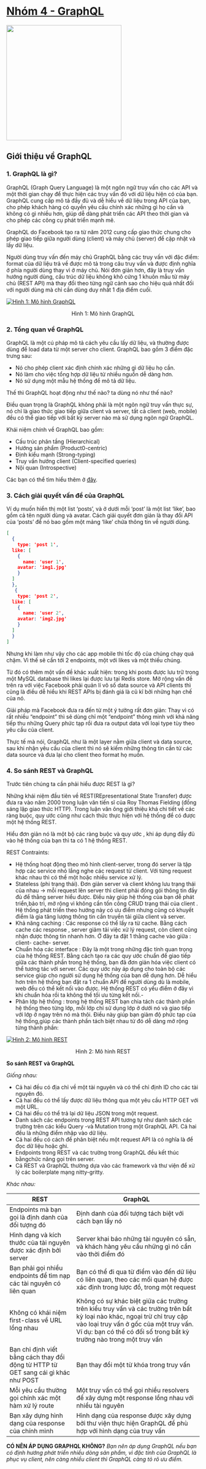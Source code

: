# [Nhóm 4 - GraphQL](http://graphql.org/)

<img src="http://graphql.org/img/logo.svg" width="300">

## Giới thiệu về GraphQL

### 1. GraphQL là gì?
GraphQL (Graph Query Language) là một ngôn ngữ truy vấn cho các API và một thời gian chạy để thực hiện các truy vấn đó với dữ liệu hiện có của bạn. GraphQL cung cấp mô tả đầy đủ và dễ hiểu về dữ liệu trong API của bạn, cho phép khách hàng có quyền yêu cầu chính xác những gì họ cần và không có gì nhiều hơn, giúp dễ dàng phát triển các API theo thời gian và cho phép các công cụ phát triển mạnh mẽ.

GraphQL do Facebook tạo ra từ năm 2012 cung cấp giao thức chung cho phép giao tiếp giữa người dùng (client) và máy chủ (server) để cập nhật và lấy dữ liệu.

Người dùng truy vấn đến máy chủ GraphQL bằng các truy vấn với đặc điểm: format của dữ liệu trả về được mô tả trong câu truy vấn và được định nghĩa ở phía người dùng thay vì ở máy chủ. Nói đơn giản hơn, đây là truy vấn hướng người dùng, cấu trúc dữ liệu không khô cứng 1 khuôn mẫu từ máy chủ (REST API) mà thay đổi theo từng ngữ cảnh sao cho hiệu quả nhất đối với người dùng mà chỉ cần dùng duy nhất 1 địa điểm cuối.

[![Hình 1: Mô hình GraphQL](https://www.businesscard.vn/blog/wp-content/uploads/2016/03/graphql-la-gi-1024x593.png)](https://www.businesscard.vn/blog/wp-content/uploads/2016/03/graphql-la-gi-1024x593.png "Hình 1: Mô hình GraphQL")
<center>Hình 1: Mô hình GraphQL</center>

### 2. Tổng quan về GraphQL

GraphQL là một cú pháp mô tả cách yêu cầu lấy dữ liệu, và thường được dùng để load data từ một server cho client. GraphQL bao gồm 3 điểm đặc trưng sau:

- Nó cho phép client xác định chính xác những gì dữ liệu họ cần.
- Nó làm cho việc tổng hợp dữ liệu từ nhiều nguồn dễ dàng hơn.
- Nó sử dụng một mẫu hệ thống để mô tả dữ liệu.

Thế thì GraphQL hoạt động như thế nào? ta dùng nó như thế nào?

Điều quan trọng là GraphQL không phải là một ngôn ngữ truy vấn thực sự, nó chỉ là giao thức giao tiếp giữa client và server, tất cả client (web, mobile) đều có thể giao tiếp với bất kỳ server nào mà sử dụng ngôn ngữ GraphQL.

Khái niệm chính về GraphQL bao gồm:

- Cấu trúc phân tầng (Hierarchical)
- Hướng sản phẩm (Product0-centric)
- Định kiểu mạnh (Strong-typing)
- Truy vấn hướng client (Client-specified queries)
- Nội quan (Introspective)

Các bạn có thể tìm hiểu thêm ở [đây](https://facebook.github.io/graphql/October2016/).

### 3. Cách giải quyết vấn đề của GraphQL

Ví dụ muốn hiển thị một list ‘posts’, và ở dưới mỗi ‘post’ là một list ‘like’, bao gồm cả tên người dùng và avatar. Cách giải quyết đơn giản là thay đổi API của ‘posts’ để nó bao gồm một mảng ‘like’ chứa thông tin về người dùng.

```json
[
  {
    type: 'post 1',
  like: [
    {
      name: 'user 1',
    avatar: 'img1.jpg'
    }
  ]
  },
   {
    type: 'post 2',
  like: [
    {
      name: 'user 2',
    avatar: 'img2.jpg'
    }
  ]
  }
]
```

Nhưng khi làm như vậy cho các app mobile thì tốc độ của chúng chạy quá chậm. Vì thế sẽ cần tới 2 endpoints, một với likes và một thiếu chúng.

Từ đó có thêm một vấn đề khác xuất hiện: trong khi posts được lưu trữ trong một MySQL database thì likes lại được lưu tại Redis store. Mở rộng vấn đề trên ra với việc Facebook phải quản lí vô số data source và API clients thì cũng là điều dễ hiểu khi REST APIs bị đánh giá là cũ kĩ bởi những hạn chế của nó.

Giải pháp mà Facebook đưa ra đến từ một ý tưởng rất đơn giản: Thay vì có rất nhiều “endpoint” thì sẽ dùng chỉ một “endpoint” thông minh với khả năng tiếp thu những Query phức tạp rồi đưa ra output data với loại type tùy theo yêu cầu của client.

Thực tế mà nói, GraphQL như là một layer nằm giữa client và data source, sau khi nhận yêu cầu của client thì nó sẽ kiếm những thông tin cần từ các data source và đưa lại cho client theo format họ muốn.

### 4. So sánh REST và GraphQL

Trước tiên chúng ta cần phải hiểu được REST là gì?

Những khái niệm đầu tiên về REST(REpresentational State Transfer) được đưa ra vào năm 2000 trong luận văn tiến sĩ của Roy Thomas Fielding (đồng sáng lập giao thức HTTP). Trong luận văn ông giới thiệu khá chi tiết về các ràng buộc, quy ước cũng như cách thức thực hiện với hệ thống để có được một hệ thống REST.

Hiểu đơn giản nó là một bộ các ràng buộc và quy ước , khi áp dụng đầy đủ vào hệ thống của bạn thì ta có 1 hệ thống REST.

REST Contraints:

- Hệ thống hoạt động theo mô hình client-server, trong đó server là tập hợp các service nhỏ lắng nghe các request từ client. Với từng request khác nhau thì có thể một hoặc nhiều service xử lý.
- Stateless (phi trạng thái). Đơn giản server và client không lưu trạng thái của nhau -> mỗi request lên server thì client phải đóng gói thông tin đầy đủ để thằng server hiểu được. Điều này giúp hệ thống của bạn dễ phát triển,bảo trì, mở rộng vì không cần tốn công CRUD trạng thái của client . Hệ thống phát triển theo hướng này có ưu điểm nhưng cũng có khuyết điểm là gia tăng lượng thông tin cần truyền tải giữa client và server.
- Khả năng caching : Các response có thể lấy ra từ cache. Bằng cách cache các response , server giảm tải việc xử lý request, còn client cũng nhận được thông tin nhanh hơn. Ở đây ta đặt 1 thằng cache vào giữa : client- cache- server.
- Chuẩn hóa các interface : Đây là một trong những đặc tính quan trọng của hệ thống REST. Bằng cách tạo ra các quy ước chuẩn để giao tiếp giữa các thành phần trong hệ thống, bạn đã đơn giản hóa việc client có thể tương tác với server. Các quy ước này áp dụng cho toàn bộ các service giúp cho người sử dụng hệ thống của bạn dễ dụng hơn. Dễ hiểu hơn trên hệ thống bạn đặt ra 1 chuẩn API để người dùng dù là mobile, web đều có thể kết nối vào được. Hệ thống REST có yếu điểm ở đây vì khi chuẩn hóa rồi ta không thế tối ưu từng kết nối.-
- Phân lớp hệ thống : trong hệ thống REST bạn chia tách các thành phần hệ thống theo từng lớp, mỗi lớp chỉ sử dụng lớp ở dưới nó và giao tiếp với lớp ở ngay trên nó mà thôi. Điều này giúp bạn giảm độ phức tạp của hệ thống,giúp các thành phần tách biệt nhau từ đó dễ dàng mở rộng từng thành phần:

[![Hình 2: Mô hình REST](https://s3-ap-southeast-1.amazonaws.com/kipalog.com/8.3.rest.png_3fj7x7kqlj "Hình 2: Mô hình REST")](https://s3-ap-southeast-1.amazonaws.com/kipalog.com/8.3.rest.png_3fj7x7kqlj "Hình 2: Mô hình REST")
<center>Hình 2: Mô hình REST</center>

<b>So sánh REST và GraphQL</b>

<i>Giống nhau:</i>
- Cả hai đều có địa chỉ về một tài nguyên và có thể chỉ định ID cho các tài nguyên đó.
- Cả hai đều có thể lấy được dữ liệu thông qua một yêu cầu HTTP GET với một URL.
- Cả hai đều có thể trả lại dữ liệu JSON trong một request.
- Danh sách các endpoints trong REST API tương tự như danh sách các trường trên các kiểu Query -và Mutation trong một GraphQL API. Cả hai đều là những điểm nhập vào dữ liệu.
- Cả hai đều có cách để phân biệt nếu một request API là có nghĩa là để đọc dữ liệu hoặc ghi.
- Endpoints trong REST và các trường trong GraphQL đều kết thúc bằngchức năng gọi trên server.
- Cả REST và GraphQL thường dựa vào các framework và thư viện để xử lý các boilerplate mạng nitty-gritty.

<i>Khác nhau:</i>

| REST | GraphQL |
| ------ | ------ |
| Endpoints mà bạn gọi là định danh của đối tượng đó | Định danh của đối tượng tách biệt với cách bạn lấy nó |
| Hình dạng và kích thước của tài nguyên được xác định bởi server | Server khai báo những tài nguyên có sẵn, và khách hàng yêu cầu những gì nó cần vào thời điểm đó |
| Bạn phải gọi nhiều endpoints để tìm nạp các tài nguyên có liên quan | Bạn có thể đi qua từ điểm vào đến dữ liệu có liên quan, theo các mối quan hệ được xác định trong lược đồ, trong một request |
| Không có khái niệm first-class về URL lồng nhau | Không có sự khác biệt giữa các trường trên kiểu truy vấn và các trường trên bất kỳ loại nào khác, ngoại trừ chỉ truy cập vào loại truy vấn ở gốc của một truy vấn. Ví dụ: bạn có thể có đối số trong bất kỳ trường nào trong một truy vấn |
| Bạn chỉ định viết bằng cách thay đổi động từ HTTP từ GET sang cái gì khác như POST | Bạn thay đổi một từ khóa trong truy vấn |
| Mỗi yêu cầu thường gọi chính xác một hàm xử lý route | Một truy vấn có thể gọi nhiều resolvers để xây dựng một response lồng nhau với nhiều tài nguyên |
| Bạn xây dựng hình dạng của response của chính mình | Hình dạng của response được xây dựng bởi thư viện thực hiện GraphQL để phù hợp với hình dạng của truy vấn |

<b>CÓ NÊN ÁP DỤNG GRAPHQL KHÔNG?</b>
<i>Bạn nên áp dụng GraphQL nếu bạn có định hướng phát triển nhiều dòng sản phẩm, vì đặc tính của GraphQL là phục vụ client, nên càng nhiều client thì GraphQL càng tỏ rõ ưu điểm.</i>
